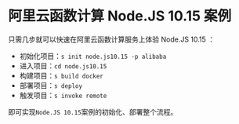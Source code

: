 # 阿里云函数计算 Node.JS 10.15 案例

只需几步就可以快速在阿里云函数计算服务上体验 Node.JS 10.15 ：

- 初始化项目：`s init node.js10.15 -p alibaba`
- 进入项目：`cd node.js10.15`
- 构建项目：`s build docker`
- 部署项目：`s deploy`
- 触发项目：`s invoke remote`

即可实现`Node.JS 10.15`案例的初始化、部署整个流程。